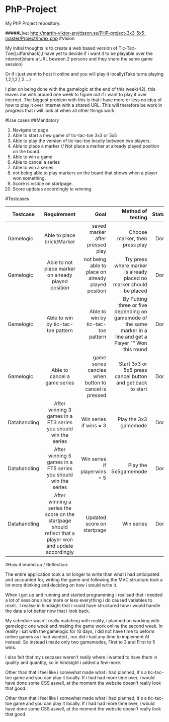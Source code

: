# PhP-Project
My PhP Project repository.

#####Live: http://martin-viktor-arvidsson.se/PHP-project-3x3-5x5-master/Project/Index.php
#Vision

My initial thoughts is to create a web based version of Tic-Tac-Toe(Luffarshack),I have yet to decide if i want it to be playable over the internet(share a URL beween 2 persons and they share the same game session)

Or if i just want to host it online and you will play it locally(Take turns playing 1,2,1,2,1,2....)

I plan on being done with the gamelogic at the end of this week(42), this leaves me with around one week to figure out if i want to play it over internet. 
The biggest problem with this is that i have more or less no idea of how to play it over internet with a shared URL.
This will therefore be work in progress that i will look at when all other things work.

#Use cases
##Mandatory
1. Navigate to page
2. Able to start a new game of tic-tac-toe 3x3 or 5x5
3. Able to play the version of tic-tac-toe locally between two players.
4. Able to place a marker // Not place a marker at already played position on the board.
5. Able to win a game
6. Able to cancel a series
7. Able to win a series
8. not being able to play markers on the board that shows when a player won something.
9. Score is visible on startpage.
10. Score updates accordingly to winning.

#Testcases

| Testcase      |Requirement    | Goal   |Method of testing   | Status |
| ------------- |:------:| -----:| ----------:| ------:|
| Gamelogic | Able to place brick/Marker | saved marker after pressed play | Choose marker, then press play | Done |
| Gamelogic | Able to not place marker on already played position | not being able to place on already played position | Try press where marker is already placed no marker should be placed | Done |
| Gamelogic   | Able to win by tic-tac-toe pattern | Able to win by tic-tac-toe pattern | By Putting three or five depending on gamemode of the same marker in a line and get a Player "" Won this round| Done |
| Gamelogic | Able to cancel a game series | game series cancles when button to cancel is pressed | Start 3x3 or 5x5 press cancel button and get back to start | Done |
| Datahandling   | After winning 3 games in a FT3 series you should win the series | Win series if wins = 3 | Play the 3x3 gamemode| Done |
| Datahandling   | After winning 5 games in a FT5 series you should win the series | Win series if playerwins = 5 | Play the 5x5gamemode | Done |
| Datahandling | After winning a series the score on the startpage should reflect that a player won and update accordingly| Updated score on startpage | Win series | Done |





#How it ended up / Reflection:

The entire application took a lot longer to write than what i had anticipated and accounted for, writing the game and following the MVC structure took a lot more thinking and deciding on how i would write it.

When i got up and running and started programming i realised that i needed a lot of sessions since more or less everything i do caused variables to reset.. I realise in hindsight that i could have structured how i would handle the data a lot better now that i look back.

My schedule wasn't really matching with reality, i planned on working with gamelogic one week and making the game work online the second week. In reality i sat with the gamelogic for 10 days, i did not have time to peform online games as i had wanted , nor did i had any time to implement AI instead. So instead i made only two gamemodes, First to 3 and First to 5 wins.


I also felt that my usecases weren't really where i wanted to have them in quality and quantity, so in hindsight i added a few more.



Other than that i feel like i somewhat made what i had planned, it's a tic-tac-toe game and you can play it locally.
If i had had more time over, i would have done some CSS aswell, at the moment the website doesn't really look that good.



Other than that i feel like i somewhat made what i had planned, it's a tic-tac-toe game and you can play it locally.
If i had had more time over, i would have done some CSS aswell, at the moment the website doesn't really look that good.

